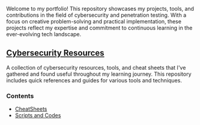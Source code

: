 Welcome to my portfolio! This repository showcases my projects, tools, and contributions in the field of cybersecurity and penetration testing. With a focus on creative problem-solving and practical implementation, these projects reflect my expertise and commitment to continuous learning in the ever-evolving tech landscape.

## [Cybersecurity Resources](cybersec_resources/README.md)
A collection of cybersecurity resources, tools, and cheat sheets that I've gathered and found useful throughout my learning journey. This repository includes quick references and guides for various tools and techniques.

### Contents
- [CheatSheets](cybersec_resources/cheatsheets/README.md)
- [Scripts and Codes](cybersec_resources/cheatsheets/README.md)
